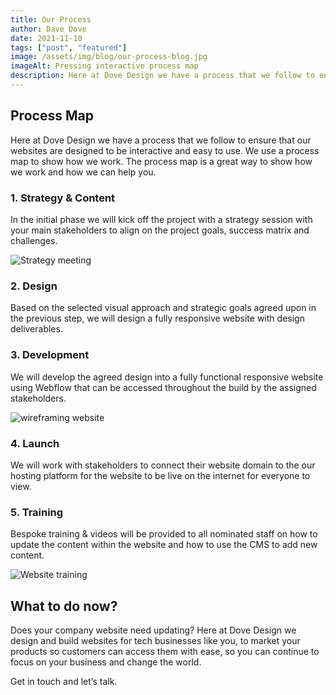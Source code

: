 ```yaml
---
title: Our Process
author: Dave Dove
date: 2021-11-10
tags: ["post", "featured"]
image: /assets/img/blog/our-process-blog.jpg
imageAlt: Pressing interactive process map
description: Here at Dove Design we have a process that we follow to ensure that our websites are designed to be interactive and easy to use. We use a process map to show how we work. The process map is a great way to show how we work and how we can help you.
---
```


## Process Map

Here at Dove Design we have a process that we follow to ensure that our websites are designed to be interactive and easy to use. We use a process map to show how we work. The process map is a great way to show how we work and how we can help you.

### 1. Strategy & Content

In the initial phase we will kick off the project with a strategy session with your main stakeholders to align on the project goals, success matrix and challenges.

![Strategy meeting](/assets/img/blog/strategy.jpg "Strategy meeting")

### 2. Design

Based on the selected visual approach and strategic goals agreed upon in the previous step, we will design a fully responsive website with design deliverables.

### 3. Development

We will develop the agreed design into a fully functional responsive website using Webflow that can be accessed throughout the build by the assigned stakeholders.

![wireframing website](/assets/img/blog/design.jpg "wireframing website")

### 4. Launch

We will work with stakeholders to connect their website domain to the our hosting platform for the website to be live on the internet for everyone to view.

### 5. Training

Bespoke training & videos will be provided to all nominated staff on how to update the content within the website and how to use the CMS to add new content.

![Website training](/assets/img/blog/training.jpg "Website training")

## What to do now?

Does your company website need updating? Here at Dove Design we design and build websites for tech businesses like you, to market your products so customers can access them with ease, so you can continue to focus on your business and change the world.

Get in touch and let’s talk.
